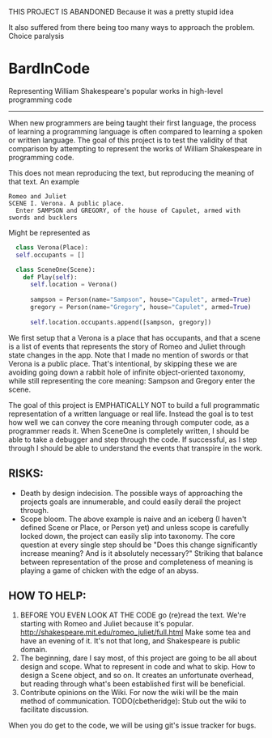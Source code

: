 THIS PROJECT IS ABANDONED
Because it was a pretty stupid idea

It also suffered from there being too many ways to approach the problem. Choice paralysis

BardInCode
==========

Representing William Shakespeare's popular works in high-level programming code

- - -

When new programmers are being taught their first language, the process of learning a programming language is often compared to learning a spoken or written language. The goal of this project is to test the validity of that comparison by attempting to represent the works of William Shakespeare in programming code.

This does not mean reproducing the text, but reproducing the meaning of that text. An example

    Romeo and Juliet
    SCENE I. Verona. A public place.
      Enter SAMPSON and GREGORY, of the house of Capulet, armed with swords and bucklers

Might be represented as

```python
  class Verona(Place):
  self.occupants = []

  class SceneOne(Scene):
    def Play(self):
      self.location = Verona()
      
      sampson = Person(name="Sampson", house="Capulet", armed=True)
      gregory = Person(name="Gregory", house="Capulet", armed=True)
    
      self.location.occupants.append([sampson, gregory])
```

We first setup that a Verona is a place that has occupants, and that a scene is a list of events that represents the story of Romeo and Juliet through state changes in the app. Note that I made no mention of swords or that Verona is a public place. That's intentional, by skipping these we are avoiding going down a rabbit hole of infinite object-oriented taxonomy, while still representing the core meaning: Sampson and Gregory enter the scene.

The goal of this project is EMPHATICALLY NOT to build a full programmatic representation of a written language or real life. Instead the goal is to test how well we can convey the core meaning through computer code, as a programmer reads it. When SceneOne is completely written, I should be able to take a debugger and step through the code. If successful, as I step through I should be able to understand the events that transpire in the work.


## RISKS:
 - Death by design indecision. The possible ways of approaching the projects goals are innumerable, and could easily derail the project through.
 - Scope bloom. The above example is naive and an iceberg (I haven't defined Scene or Place, or Person yet) and unless scope is carefully locked down, the project can easily slip into taxonomy. The core question at every single step should be "Does this change significantly increase meaning? And is it absolutely necessary?" Striking that balance between representation of the prose and completeness of meaning is playing a game of chicken with the edge of an abyss.

## HOW TO HELP:

 1. BEFORE YOU EVEN LOOK AT THE CODE go (re)read the text. We're starting with Romeo and Juliet because it's popular. http://shakespeare.mit.edu/romeo_juliet/full.html Make some tea and have an evening of it. It's not that long, and Shakespeare is public domain.
 2. The beginning, dare I say most, of this project are going to be all about design and scope. What to represent  in code and what to skip. How to design a Scene object, and so on. It creates an unfortunate overhead, but reading through what's been established first will be beneficial.
 3. Contribute opinions on the Wiki. For now the wiki will be the main method of communication. TODO(cbetheridge): Stub out the wiki to facilitate discussion.

When you do get to the code, we will be using git's issue tracker for bugs.
